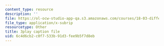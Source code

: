 ```yaml
---
content_type: resource
description: ''
file: https://ol-ocw-studio-app-qa.s3.amazonaws.com/courses/18-03-differential-equations-spring-2010/6c4d6cb2c0f7533b91d3fee9b5f7d8eb_3ejfkMHr_DE.vtt
file_type: application/x-subrip
resourcetype: Other
title: 3play caption file
uid: 6c4d6cb2-c0f7-533b-91d3-fee9b5f7d8eb
---
```

